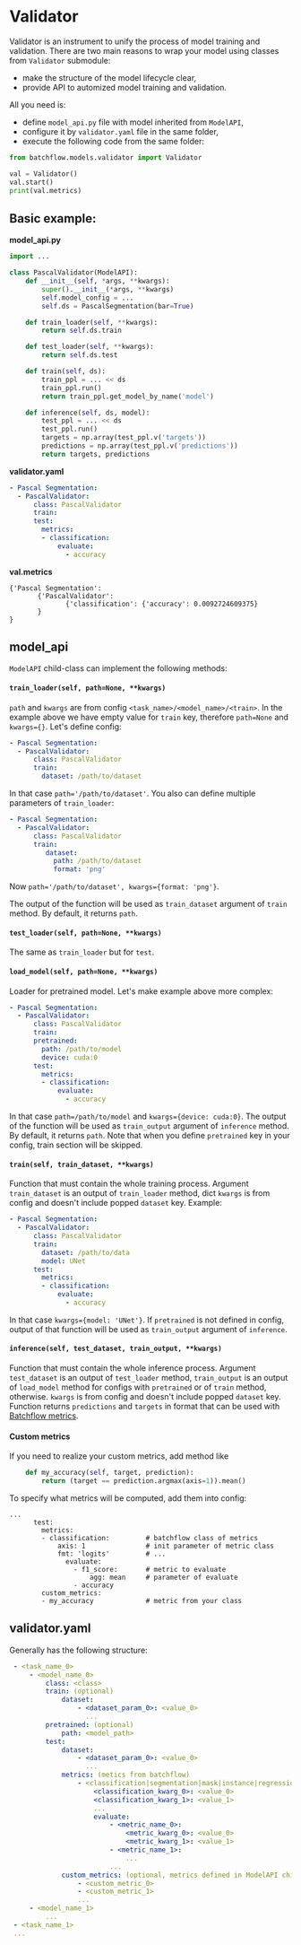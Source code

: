 # Validator

Validator is an instrument to unify the process of model training and validation.
There are two main reasons to wrap your model using classes from `Validator` submodule:
- make the structure of the model lifecycle clear,
- provide API to automized model training and validation.

All you need is:

* define `model_api.py` file with model inherited from `ModelAPI`,
* configure it by `validator.yaml` file in the same folder,
* execute the following code from the same folder:
```python
from batchflow.models.validator import Validator

val = Validator()
val.start()
print(val.metrics)
```

## Basic example:
**model_api.py**
```python
import ...

class PascalValidator(ModelAPI):
    def __init__(self, *args, **kwargs):
        super().__init__(*args, **kwargs)
        self.model_config = ...
        self.ds = PascalSegmentation(bar=True)

    def train_loader(self, **kwargs):
        return self.ds.train

    def test_loader(self, **kwargs):
        return self.ds.test

    def train(self, ds):
        train_ppl = ... << ds
        train_ppl.run()
        return train_ppl.get_model_by_name('model')

    def inference(self, ds, model):
        test_ppl = ... << ds
        test_ppl.run()
        targets = np.array(test_ppl.v('targets'))
        predictions = np.array(test_ppl.v('predictions'))
        return targets, predictions
```

**validator.yaml**
```yaml
- Pascal Segmentation: 
  - PascalValidator:
      class: PascalValidator
      train:
      test:
        metrics:
        - classification:
            evaluate:
              - accuracy
```

**val.metrics**
```
{'Pascal Segmentation':
       {'PascalValidator':
              {'classification': {'accuracy': 0.0092724609375}
       }
}
```

## **model_api**
`ModelAPI` child-class can implement the following methods:
#### `train_loader(self, path=None, **kwargs)`
`path` and `kwargs` are from config `<task_name>/<model_name>/<train>`. In the example above we have empty value for `train` key, therefore `path=None` and `kwargs={}`. Let's define config:
```yaml
- Pascal Segmentation: 
  - PascalValidator:
      class: PascalValidator
      train:
        dataset: /path/to/dataset
```
In that case `path='/path/to/dataset'`. You also can define multiple parameters of `train_loader`:
```yaml
- Pascal Segmentation: 
  - PascalValidator:
      class: PascalValidator
      train:
         dataset:
           path: /path/to/dataset
           format: 'png'
```
Now `path='/path/to/dataset', kwargs={format: 'png'}`.
   
The output of the function will be used as `train_dataset` argument of `train` method. By default, it returns `path`.
       
#### `test_loader(self, path=None, **kwargs)`

The same as `train_loader` but for `test`.

#### `load_model(self, path=None, **kwargs)`

Loader for pretrained model. Let's make example above more complex:
```yaml
- Pascal Segmentation: 
  - PascalValidator:
      class: PascalValidator
      train:
      pretrained:
        path: /path/to/model
        device: cuda:0
      test:
        metrics:
        - classification:
            evaluate:
              - accuracy
```
In that case `path=/path/to/model` and `kwargs={device: cuda:0}`. The output of the function will be used as `train_output` argument of `inference` method. By default, it returns `path`. Note that when you define `pretrained` key in your config, train section will be skipped.

#### `train(self, train_dataset, **kwargs)`

Function that must contain the whole training process. Argument `train_dataset` is an output of `train_loader` method, dict `kwargs` is from config and doesn't include popped `dataset` key. Example:
```yaml
- Pascal Segmentation: 
  - PascalValidator:
      class: PascalValidator
      train:
        dataset: /path/to/data
        model: UNet
      test:
        metrics:
        - classification:
            evaluate:
              - accuracy
```
In that case `kwargs={model: 'UNet'}`. If `pretrained` is not defined in config, output of that function will be used as `train_output` argument of `inference`.

#### `inference(self, test_dataset, train_output, **kwargs)`

Function that must contain the whole inference process. Argument `test_dataset` is an output of `test_loader` method, `train_output` is an output of `load_model` method for configs with `pretrained` or of `train` method, otherwise. `kwargs` is from config and doesn't include popped `dataset` key.
Function returns `predictions` and `targets` in format that can be used with [Batchflow metrics](https://github.com/analysiscenter/batchflow/tree/master/batchflow/models/metrics).

#### **Custom metrics**

If you need to realize your custom metrics, add method like
```python
    def my_accuracy(self, target, prediction):
        return (target == prediction.argmax(axis=1)).mean()
```

To specify what metrics will be computed, add them into config:
```
...
      test:
        metrics:
        - classification:         # batchflow class of metrics
            axis: 1               # init parameter of metric class
            fmt: 'logits'         # ...
              evaluate:
                - f1_score:       # metric to evaluate
                    agg: mean     # parameter of evaluate
                - accuracy
        custom_metrics:
        - my_accuracy             # metric from your class
```

## **validator.yaml**

Generally has the following structure:

```yaml
 - <task_name_0>
     - <model_name_0>
         class: <class>
         train: (optional)
             dataset:
                 - <dataset_param_0>: <value_0>
                   ...
         pretrained: (optional)
             path: <model_path>
         test:
             dataset:
                 - <dataset_param_0>: <value_0>
                   ...
             metrics: (metics from batchflow)
                 - <classification|segmentation|mask|instance|regression>
                     <classification_kwarg_0>: <value_0>
                     <classification_kwarg_1>: <value_1>
                     ...
                     evaluate:
                         - <metric_name_0>:
                             <metric_kwarg_0>: <value_0>
                             <metric_kwarg_1>: <value_1>
                         - <metric_name_1>:
                             ...
                         ...
             custom_metrics: (optional, metrics defined in ModelAPI child-class)
                 - <custom_metric_0>
                 - <custom_metric_1>
                 ...
     - <model_name_1>
         ...
 - <task_name_1>
 ...
 ```
